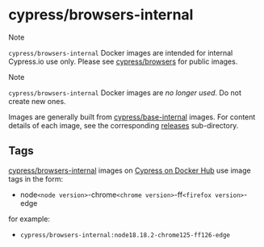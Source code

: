 # cypress/browsers-internal

<!-- prettier-ignore-start -->
> [!NOTE]
> `cypress/browsers-internal` Docker images are intended for internal Cypress.io use only. Please see [cypress/browsers](../browsers) for public images.
<!-- prettier-ignore-end -->

<!-- prettier-ignore-start -->
> [!NOTE]
> `cypress/browsers-internal` Docker images are *no longer used*. Do not create new ones.
<!-- prettier-ignore-end -->

Images are generally built from [cypress/base-internal](../base-internal/) images. For content details of each image, see the corresponding [releases](./releases/) sub-directory.

## Tags

[cypress/browsers-internal](https://hub.docker.com/r/cypress/browsers-internal/tags) images on [Cypress on Docker Hub](https://hub.docker.com/u/cypress) use image tags in the form:

- node`<node version>`-chrome`<chrome version>`-ff`<firefox version>`-edge

for example:

- `cypress/browsers-internal:node18.18.2-chrome125-ff126-edge`
